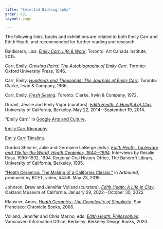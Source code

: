 ```yaml
---
title: "Selected Bibliography"
order: 601
layout: page

---
```


The following links, books and exhibitions are related to both Emily Carr and Edith Heath, and recommended for further reading and research.


Baldissera, Lisa. [*Emily Carr: Life & Work*](https://www.aci-iac.ca/art-books/emily-carr/). Toronto: Art Canada Institute, 2015. 

Carr, Emily. [*Growing Pains: The Autobiography of Emily Carr*](http://dx.doi.org/10.14288/1.0380039). Toronto: Oxford University Press, 1946.

Carr, Emily. [*Hundreds and Thousands: The Journals of Emily Carr*](https://open.library.ubc.ca/collections/bcbooks/items/1.0380423). Toronto: Clarke, Irwin & Company, 1966.

Carr, Emily. [*Fresh Seeing*](https://www.fadedpage.com/showbook.php?pid=20200801). Toronto: Clarke, Irwin & Company, 1972. 

Durant, Jessie and Emily Vigor (curators). [*Edith Heath: A Handful of Clay*](https://exhibits.ced.berkeley.edu/exhibits/show/edithheath). University of California, Berkeley. May 22, 2014--September 19, 2014.

“Emily Carr.” in [Google Arts and Culture](https://artsandculture.google.com/entity/emily-carr/m01qjpm?hl=en).

[Emily Carr Biography](https://www.fadedpage.com/csearch.php?author=Carr,%20Emily).

[Emily Carr Timeline](https://royalbcmuseum.bc.ca/visit/exhibitions/online-exhibitions/emily-carr-timeline).

 Gordon Shearer, Julie and Germaine LaBerge (eds.). [*Edith Heath. Tableware and Tile for the World, Heath Ceramics, 1944--1994*](https://digitalassets.lib.berkeley.edu/rohoia/ucb/text/tablewaretile00heatrich.pdf). Interviews by Rosalie Ross. 1990-1992, 1994. Regional Oral History Office, The Bancroft Library, University of California, Berkeley, 1995.

[“Heath Ceramics: The Making of a California Classic.”](https://www.kcet.org/shows/artbound/episodes/heath-ceramics-the-making-of-a-california-classic) in *Artbound*, produced by KCET, video, 54:58. May 23, 2019. 

Johnson, Drew and Jennifer Volland (curators). [*Edith Heath: A Life in Clay*](https://museumca.org/on-view/edith-heath-a-life-in-clay/). Oakland Museum of California. January 29, 2022--October 30, 2022. 

Klausner, Amos. [*Heath Ceramics: The Complexity of Simplicity*](https://www.chroniclebooks.com/products/heath-ceramics). San Francisco: Chronicle Books, 2006. 

Volland, Jennifer and Chris Marino, eds. [*Edith Heath: Philosophies*](https://shop.vanartgallery.bc.ca/products/edith-heath-philosophies). Vancouver: Information Office; Berkeley: Berkeley Design Books, 2020.

